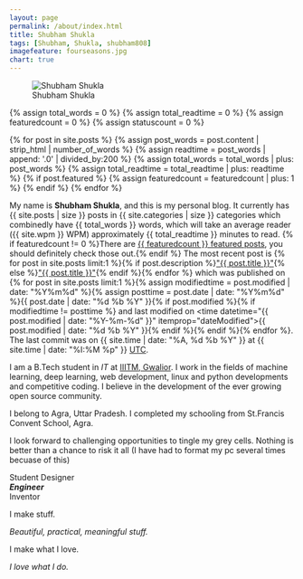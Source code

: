 ```yaml
---
layout: page
permalink: /about/index.html
title: Shubham Shukla
tags: [Shubham, Shukla, shubham808]
imagefeature: fourseasons.jpg
chart: true
---
```

<figure>
  <img src="{{ site.url }}/images/tp.jpeg" alt="Shubham Shukla">
  <figcaption>Shubham Shukla</figcaption>
</figure>

{% assign total_words = 0 %}
{% assign total_readtime = 0 %}
{% assign featuredcount = 0 %}
{% assign statuscount = 0 %}

{% for post in site.posts %}
    {% assign post_words = post.content | strip_html | number_of_words %}
    {% assign readtime = post_words | append: '.0' | divided_by:200 %}
    {% assign total_words = total_words | plus: post_words %}
    {% assign total_readtime = total_readtime | plus: readtime %}
    {% if post.featured %}
    {% assign featuredcount = featuredcount | plus: 1 %}
    {% endif %}
{% endfor %}


My name is **Shubham Shukla**, and this is my personal blog. It currently has {{ site.posts | size }} posts in {{ site.categories | size }} categories which combinedly have {{ total_words }} words, which will take an average reader ({{ site.wpm }} WPM) approximately <span class="time">{{ total_readtime }}</span> minutes to read. {% if featuredcount != 0 %}There are <a href="{{ site.url }}/featured">{{ featuredcount }} featured posts</a>, you should definitely check those out.{% endif %} The most recent post is {% for post in site.posts limit:1 %}{% if post.description %}<a href="{{ site.url }}{{ post.url }}" title="{{ post.description }}">"{{ post.title }}"</a>{% else %}<a href="{{ site.url }}{{ post.url }}" title="{{ post.description }}" title="Read more about {{ post.title }}">"{{ post.title }}"</a>{% endif %}{% endfor %} which was published on {% for post in site.posts limit:1 %}{% assign modifiedtime = post.modified | date: "%Y%m%d" %}{% assign posttime = post.date | date: "%Y%m%d" %}<time datetime="{{ post.date | date_to_xmlschema }}" class="post-time">{{ post.date | date: "%d %b %Y" }}</time>{% if post.modified %}{% if modifiedtime != posttime %} and last modified on <time datetime="{{ post.modified | date: "%Y-%m-%d" }}" itemprop="dateModified">{{ post.modified | date: "%d %b %Y" }}</time>{% endif %}{% endif %}{% endfor %}. The last commit was on {{ site.time | date: "%A, %d %b %Y" }} at {{ site.time | date: "%I:%M %p" }} [UTC](http://en.wikipedia.org/wiki/Coordinated_Universal_Time "Temps Universel Coordonné").

I am a B.Tech student in *IT* at [IIITM, Gwalior](https://iiitm.ac.in/). I work in the fields of machine learning, deep learning, web development, linux and python developments and competitive coding. I believe in the development of the ever growing open source community.

I belong to Agra, Uttar Pradesh. I completed my schooling from St.Francis Convent School, Agra.

I look forward to challenging opportunities to tingle my grey cells. Nothing is better than a chance to risk it all (I have had to format my pc several times becuase of this)


Student
Designer  
***Engineer***  
Inventor  

I
make
stuff.


*Beautiful, practical, meaningful stuff.*


I make what I love.

*I love what I do.*

